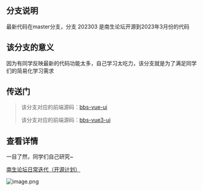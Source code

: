 ## 分支说明
最新代码在master分支，分支 202303 是南生论坛开源到2023年3月份的代码

## 该分支的意义
因为有同学反映最新的代码功能太多，自己学习太吃力，该分支就是为了满足同学们的简易化学习需求

## 传送门
> 该分支对应的前端源码：[bbs-vue-ui](https://github.com/maliangnansheng/bbs-vue-ui/tree/202303)
> 
> 该分支对应的前端源码：[bbs-vue3-ui](https://github.com/maliangnansheng/bbs-vue3-ui/tree/202303)

## 查看详情

一目了然，同学们自己研究~

[南生论坛日常迭代（开源计划）](https://bbs.nanshengbbs.top/detail/122)

![image.png](https://76.nanshengbbs.top/articlePicture/articlePicture-20240204222222116_image.png)
